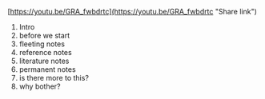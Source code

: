 [https://youtu.be/GRA_fwbdrtc](https://youtu.be/GRA_fwbdrtc "Share link")

1. Intro
2. before we start
3. fleeting notes
4. reference notes
5. literature notes
6. permanent notes
7. is there more to this?
8. why bother?